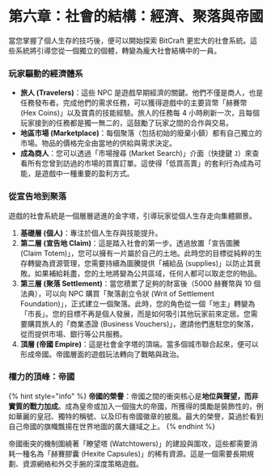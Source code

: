 # 第六章：社會的結構：經濟、聚落與帝國

當您掌握了個人生存的技巧後，便可以開始探索 BitCraft 更宏大的社會系統。這些系統將引導您從一個獨立的個體，轉變為龐大社會結構中的一員。

### 玩家驅動的經濟體系

- **旅人 (Travelers)**：這些 NPC 是遊戲早期經濟的關鍵。他們不僅是商人，也是任務發布者。完成他們的需求任務，可以獲得遊戲中的主要貨幣「赫賽幣 (Hex Coins)」以及寶貴的技能經驗。旅人的任務每 4 小時刷新一次，且每個玩家接到的任務都是獨一無二的，這鼓勵了玩家之間的合作與交易。
- **地區市場 (Marketplace)**：每個聚落（包括初始的廢棄小鎮）都有自己獨立的市場。物品的價格完全由當地的供給與需求決定。
- **成為商人**：您可以透過「市場搜尋 (Market Search)」介面（快捷鍵 `J`）來查看所有您曾到訪過的市場的買賣訂單。這使得「低買高賣」的套利行為成為可能，是遊戲中一種重要的盈利方式。

### 從宣告地到聚落

遊戲的社會系統是一個層層遞進的金字塔，引導玩家從個人生存走向集體願景。

1.  **基礎層 (個人)**：專注於個人生存與技能提升。
2.  **第二層 (宣告地 Claim)**：這是踏入社會的第一步。透過放置「宣告圖騰 (Claim Totem)」，您可以擁有一片屬於自己的土地。此時您的目標從純粹的生存轉變為資源管理，您需要持續為圖騰提供「補給品 (supplies)」以防止其衰敗。如果補給耗盡，您的土地將變為公共區域，任何人都可以取走您的物品。
3.  **第三層 (聚落 Settlement)**：當您積累了足夠的財富後（5000 赫賽幣與 10 個法典），可以向 NPC 購買「聚落創立令狀 (Writ of Settlement Foundation)」，正式建立一個聚落。此時，您的角色從一個「地主」轉變為「市長」。您的目標不再是個人發展，而是如何吸引其他玩家前來定居。您需要購買旅人的「商業憑證 (Business Vouchers)」，邀請他們進駐您的聚落，從而提供市場、銀行等公共服務。
4.  **頂層 (帝國 Empire)**：這是社會金字塔的頂端。當多個城市聯合起來，便可以形成帝國。帝國層面的遊戲玩法轉向了戰略與政治。

### 權力的頂峰：帝國

{% hint style="info" %}
**帝國的榮譽**：帝國之間的衝突核心是**地位與聲望，而非實質的戰力加成**。成為皇帝或加入一個強大的帝國，所獲得的獎勵是裝飾性的，例如華麗的皇冠、獨特的稱號、以及印有帝國徽章的披風。最大的榮譽，莫過於看到自己帝國的旗幟飄揚在世界地圖的廣大疆域之上。
{% endhint %}

帝國衝突的機制圍繞著「瞭望塔 (Watchtowers)」的建設與圍攻，這些都需要消耗一種名為「赫賽膠囊 (Hexite Capsules)」的稀有資源。這是一個需要長期規劃、資源網絡和外交手腕的深度策略遊戲。

